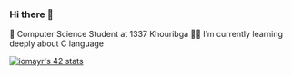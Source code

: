 ### Hi there 👋

🏫 Computer Science Student at 1337 Khouribga
👨‍💻 I’m currently learning deeply about C language


[![iomayr's 42 stats](https://badge.mediaplus.ma/greenbinary/iomayr)](https://github.com/oakoudad/badge42)

